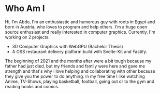 # Who Am I

Hi, I'm Abdo, I'm an enthusiastic and humorous guy with roots in Egypt
and born in Austria, who loves to program and help others. I'm a
huge open source enthusiast and really interested in computer
graphics.
Currently, I'm working on 2 projects:

-   3D Computer Graphics with WebGPU (Bachelor Thesis)
-   A OSS restaurant delivery platform build with Svelte-Kit and Fastify.

The beginning of 2021 and the months after were a bit tough because my
father had just died, but my friends and family were here and gave me
strength and that's why I love helping and collaborating with other
because they give you the power to do anything. In my free time I like
watching Anime, TV-Shows, playing basketball, football, going out or
to the gym and reading books and comics.
